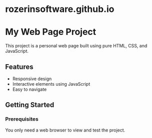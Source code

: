 # rozerinsoftware.github.io

# My Web Page Project

This project is a personal web page built using pure HTML, CSS, and JavaScript.

## Features

- Responsive design
- Interactive elements using JavaScript
- Easy to navigate

## Getting Started

### Prerequisites

You only need a web browser to view and test the project.
